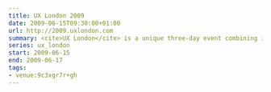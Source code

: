 ```yaml
---
title: UX London 2009
date: 2009-06-15T09:30:00+01:00
url: http://2009.uxlondon.com
summary: <cite>UX London</cite> is a unique three-day event combining inspirational talks with in-depth workshops presented by some of the industry’s biggest names.
series: ux_london
start: 2009-06-15
end: 2009-06-17
tags:
- venue:9c3xgr7r+gh
---
```

